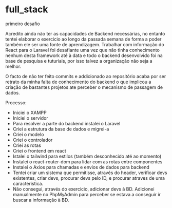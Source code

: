 # full_stack
 primeiro desafio

Acredito ainda não ter as capacidades de Backend necessárias, no entanto tentei elaborar o exercicio ao longo da passada semana de forma a poder também ele ser uma fonte de aprendizagem. Trabalhar com informação do React para o Laravel foi desafiante uma vez que não tinha conhecimento nenhum desta framework até à data e todo o backend desenvolvido foi na base de pesquisa e tuturiais, por isso talvez a organização não seja a melhor.

O facto de não ter feito commits e addicionado ao repositório acaba por ser retrato da minha falta de conhecimento do backend o que implicou a criação de bastantes projetos ate perceber o mecanismo de passagem de dados. 

Processo:

- Iniciei o XAMPP
- Iniciei o servidor
- Para resolver a parte do backend instalei o Laravel
- Criei a estrutura da base de dados e migrei-a
- Criei o modelo
- Criei o controlador
- Criei as rotas 
- Criei o frontend em react
- Istalei o tailwind para estilos (também desconhecido até ao momento) 
- Instalei o react-router-dom para lidar com as rotas entre componentes
- Instalei o Axios para chamadas e envios de dados para backend
- Tentei criar um sistema que permitisse, através do header, verificar devs existentes, criar devs, procurar devs pelo ID, e procurar atraves de uma caracteristica. 
- Não consegui, através do exercicio, adicionar devs à BD. Adicionei manualmente no PhpMyAdmin para perceber se estava a conseguir ir buscar a informação à BD. 

